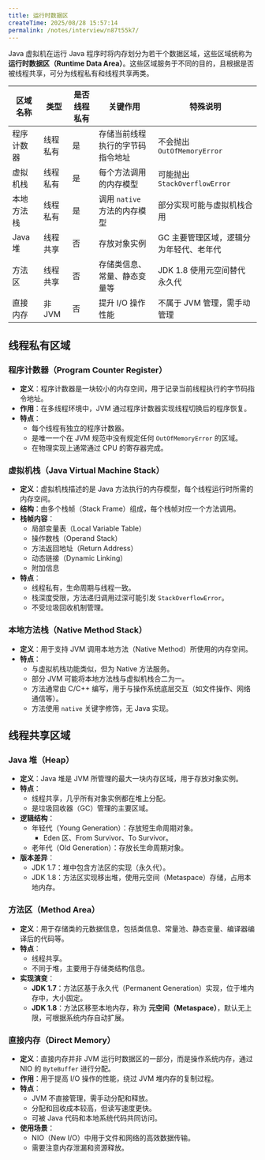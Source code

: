 ```yaml
---
title: 运行时数据区
createTime: 2025/08/28 15:57:14
permalink: /notes/interview/n87t55k7/
---
```

Java 虚拟机在运行 Java 程序时将内存划分为若干个数据区域，这些区域统称为 **运行时数据区（Runtime Data Area）**。这些区域服务于不同的目的，且根据是否被线程共享，可分为线程私有和线程共享两类。

| 区域名称   | 类型    | 是否线程私有 | 关键作用                | 特殊说明                      |
| ------ | ----- | ------ | ------------------- | ------------------------- |
| 程序计数器  | 线程私有  | 是      | 存储当前线程执行的字节码指令地址    | 不会抛出 `OutOfMemoryError`   |
| 虚拟机栈   | 线程私有  | 是      | 每个方法调用的内存模型         | 可能抛出 `StackOverflowError` |
| 本地方法栈  | 线程私有  | 是      | 调用 `native` 方法的内存模型 | 部分实现可能与虚拟机栈合用             |
| Java 堆 | 线程共享  | 否      | 存放对象实例              | GC 主要管理区域，逻辑分为年轻代、老年代     |
| 方法区    | 线程共享  | 否      | 存储类信息、常量、静态变量等      | JDK 1.8 使用元空间替代永久代        |
| 直接内存   | 非 JVM | 否      | 提升 I/O 操作性能         | 不属于 JVM 管理，需手动管理          |

## 线程私有区域

### 程序计数器（Program Counter Register）

- **定义**：程序计数器是一块较小的内存空间，用于记录当前线程执行的字节码指令地址。
- **作用**：在多线程环境中，JVM 通过程序计数器实现线程切换后的程序恢复。
- **特点**：
	- 每个线程有独立的程序计数器。
	- 是唯一一个在 JVM 规范中没有规定任何 `OutOfMemoryError` 的区域。
	- 在物理实现上通常通过 CPU 的寄存器完成。

### 虚拟机栈（Java Virtual Machine Stack）

- **定义**：虚拟机栈描述的是 Java 方法执行的内存模型，每个线程运行时所需的内存空间。
- **结构**：由多个栈帧（Stack Frame）组成，每个栈帧对应一个方法调用。
- **栈帧内容**：
	- 局部变量表（Local Variable Table）
	- 操作数栈（Operand Stack）
	- 方法返回地址（Return Address）
	- 动态链接（Dynamic Linking）
	- 附加信息
- **特点**：
	- 线程私有，生命周期与线程一致。
	- 栈深度受限，方法递归调用过深可能引发 `StackOverflowError`。
	- 不受垃圾回收机制管理。

### 本地方法栈（Native Method Stack）

- **定义**：用于支持 JVM 调用本地方法（Native Method）所使用的内存空间。
- **特点**：
	- 与虚拟机栈功能类似，但为 Native 方法服务。
	- 部分 JVM 可能将本地方法栈与虚拟机栈合二为一。
	- 方法通常由 C/C++ 编写，用于与操作系统底层交互（如文件操作、网络通信等）。
	- 方法使用 `native` 关键字修饰，无 Java 实现。

## 线程共享区域

### Java 堆（Heap）

- **定义**：Java 堆是 JVM 所管理的最大一块内存区域，用于存放对象实例。
- **特点**：
	- 线程共享，几乎所有对象实例都在堆上分配。
	- 是垃圾回收器（GC）管理的主要区域。
- **逻辑结构**：
	- 年轻代（Young Generation）：存放短生命周期对象。
		- Eden 区、From Survivor、To Survivor。
	- 老年代（Old Generation）：存放长生命周期对象。
- **版本差异**：
	- JDK 1.7：堆中包含方法区的实现（永久代）。
	- JDK 1.8：方法区实现移出堆，使用元空间（Metaspace）存储，占用本地内存。

### 方法区（Method Area）

- **定义**：用于存储类的元数据信息，包括类信息、常量池、静态变量、编译器编译后的代码等。
- **特点**：
	- 线程共享。
	- 不同于堆，主要用于存储类结构信息。
- **实现演变**：
	- **JDK 1.7**：方法区基于永久代（Permanent Generation）实现，位于堆内存中，大小固定。
	- **JDK 1.8**：方法区移至本地内存，称为 **元空间（Metaspace）**，默认无上限，可根据系统内存自动扩展。

### 直接内存（Direct Memory）

- **定义**：直接内存并非 JVM 运行时数据区的一部分，而是操作系统内存，通过 NIO 的 `ByteBuffer` 进行分配。
- **作用**：用于提高 I/O 操作的性能，绕过 JVM 堆内存的复制过程。
- **特点**：
	- JVM 不直接管理，需手动分配和释放。
	- 分配和回收成本较高，但读写速度更快。
	- 可被 Java 代码和本地系统代码共同访问。
- **使用场景**：
	- NIO（New I/O）中用于文件和网络的高效数据传输。
	- 需要注意内存泄漏和资源释放。
